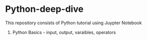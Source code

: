 # Python-deep-dive
This repository consists of Python tutorial using Juypter Notebook
1. Python Basics - input, output, varaibles, operators
